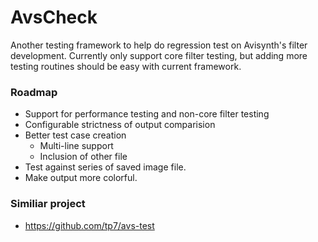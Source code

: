 AvsCheck
=============

Another testing framework to help do regression test on Avisynth's filter development. Currently only support core filter testing, but adding more testing routines should be easy with current framework.

### Roadmap
 - Support for performance testing and non-core filter testing
 - Configurable strictness of output comparision
 - Better test case creation
   - Multi-line support
   - Inclusion of other file
 - Test against series of saved image file.
 - Make output more colorful.


### Similiar project
 - https://github.com/tp7/avs-test
